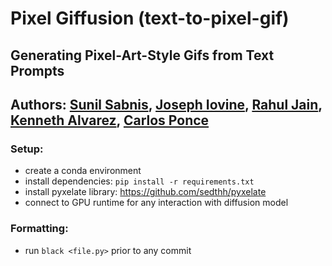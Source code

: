 # Pixel Giffusion (text-to-pixel-gif)
## Generating Pixel-Art-Style Gifs from Text Prompts

## Authors: [Sunil Sabnis](https://github.com/sunil-2000), [Joseph Iovine](https://github.com/jiovine), [Rahul Jain](https://github.com/jainr3), [Kenneth Alvarez](https://github.com/kalva014), [Carlos Ponce](https://github.com/cponce1600)

### Setup:
* create a conda environment
* install dependencies: `pip install -r requirements.txt`
* install pyxelate library: https://github.com/sedthh/pyxelate
* connect to GPU runtime for any interaction with diffusion model

### Formatting:
* run `black <file.py>` prior to any commit
